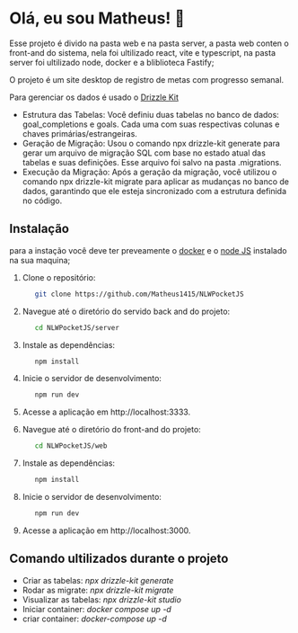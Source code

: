
# Olá, eu sou Matheus! 👋
Esse projeto é divido na pasta web e na pasta server, a pasta web conten o front-and do sistema, nela foi ultilizado react, vite e typescript, na pasta server foi ultilizado node, docker e a bliblioteca Fastify;

O projeto é um site desktop de registro de metas com progresso semanal.

Para gerenciar os dados é usado o [Drizzle Kit](https://orm.drizzle.team/kit-docs/overview)
- Estrutura das Tabelas: Você definiu duas tabelas no banco de dados: goal_completions e goals. Cada uma com suas respectivas colunas e chaves primárias/estrangeiras.
- Geração de Migração: Usou o comando npx drizzle-kit generate para gerar um arquivo de migração SQL com base no estado atual das tabelas e suas definições. Esse arquivo foi salvo na pasta .migrations.
- Execução da Migração: Após a geração da migração, você utilizou o comando npx drizzle-kit migrate para aplicar as mudanças no banco de dados, garantindo que ele esteja sincronizado com a estrutura definida no código.
## Instalação
para a instação você deve ter preveamente o [docker](https://www.docker.com/products/docker-desktop/) e o [node JS](https://nodejs.org/en/download/package-manager/current) instalado na sua maquina;

1. Clone o repositório:
   ```bash
      git clone https://github.com/Matheus1415/NLWPocketJS
   ```
2. Navegue até o diretório do servido back and do projeto:
   ```bash
      cd NLWPocketJS/server
   ```
3. Instale as dependências:
   ```bash
      npm install
   ```
4. Inicie o servidor de desenvolvimento:
   ```bash
      npm run dev
   ```
5. Acesse a aplicação em http://localhost:3333.

6. Navegue até o diretório do front-and do projeto:
   ```bash
      cd NLWPocketJS/web
   ```
7. Instale as dependências:
   ```bash
      npm install
   ```
8. Inicie o servidor de desenvolvimento:
   ```bash
      npm run dev
   ```
9. Acesse a aplicação em http://localhost:3000.


## Comando ultilizados durante o projeto

- Criar as tabelas: *npx drizzle-kit generate*
- Rodar as migrate: *npx drizzle-kit migrate* 
- Visualizar as tabelas: *npx drizzle-kit studio* 
- Iniciar container: *docker compose up -d*
- criar container: *docker-compose up -d*

